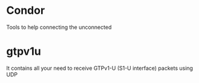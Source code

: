 # Condor
Tools to help connecting the unconnected

gtpv1u
======
It contains all your need to receive GTPv1-U (S1-U interface) packets using UDP


